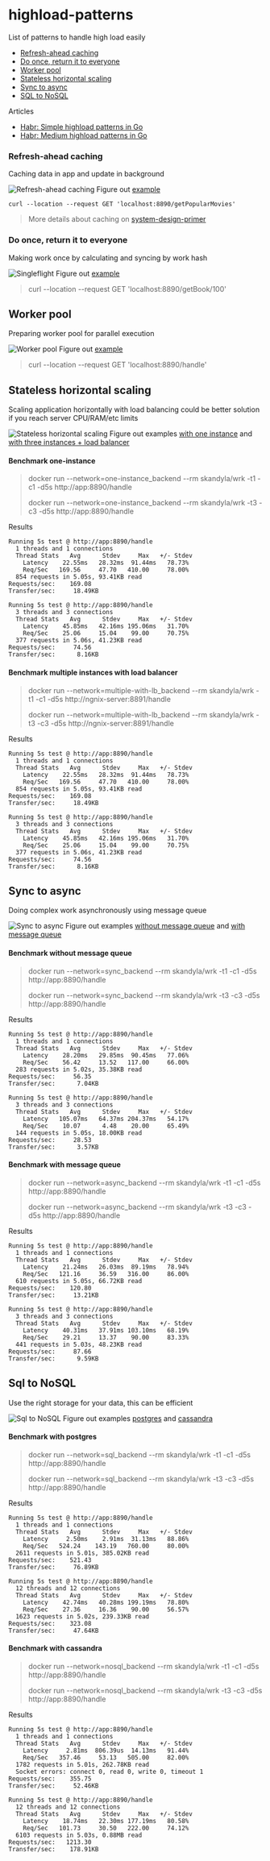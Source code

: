 # highload-patterns

List of patterns to handle high load easily

- [Refresh-ahead caching](#refresh-ahead-caching)
- [Do once, return it to everyone](#do-once-return-it-to-everyone)
- [Worker pool](#worker-pool)
- [Stateless horizontal scaling](#stateless-horizontal-scaling)
- [Sync to async](#sync-to-async)
- [SQL to NoSQL](#sql-to-nosql)

Articles
- [Habr: Simple highload patterns in Go](https://habr.com/ru/post/682618/)
- [Habr: Medium highload patterns in Go](https://habr.com/ru/post/682618/)


### Refresh-ahead caching
Caching data in app and update in background

![Refresh-ahead caching](pics/refresh-ahead.png "Refresh-ahead caching")
Figure out [example](./refresh-ahead/main.go)

```
curl --location --request GET 'localhost:8890/getPopularMovies'
```

> More details about caching on [system-design-primer](https://github.com/donnemartin/system-design-primer#refresh-ahead)

### Do once, return it to everyone

Making work once by calculating and syncing by work hash

![Singleflight](pics/singleflight.png "Refresh-ahead caching")
Figure out [example](./singleflight/main.go)

> curl --location --request GET 'localhost:8890/getBook/100'

## Worker pool

Preparing worker pool for parallel execution

![Worker pool](pics/worker-pool.png "Worker pool")
Figure out [example](./worker-pool/main.go)

> curl --location --request GET 'localhost:8890/handle'


## Stateless horizontal scaling

Scaling application horizontally with load balancing could be better solution if you reach server CPU/RAM/etc limits

![Stateless horizontal scaling](pics/scale-stateless.png "Scale stateless")
Figure out examples [with one instance](./scale-stateless/one-instance/docker-compose.yml) and [with three instances + load balancer](./scale-stateless/multiple-with-lb/docker-compose.yml)

#### Benchmark one-instance

> docker run --network=one-instance_backend --rm skandyla/wrk -t1 -c1 -d5s http://app:8890/handle
> 
> docker run --network=one-instance_backend --rm skandyla/wrk -t3 -c3 -d5s http://app:8890/handle

Results

```shell
Running 5s test @ http://app:8890/handle
  1 threads and 1 connections
  Thread Stats   Avg      Stdev     Max   +/- Stdev
    Latency    22.55ms   28.32ms  91.44ms   78.73%
    Req/Sec   169.56     47.70   410.00     78.00%
  854 requests in 5.05s, 93.41KB read
Requests/sec:    169.08
Transfer/sec:     18.49KB

Running 5s test @ http://app:8890/handle
  3 threads and 3 connections
  Thread Stats   Avg      Stdev     Max   +/- Stdev
    Latency    45.85ms   42.16ms 195.06ms   31.70%
    Req/Sec    25.06     15.04    99.00     70.75%
  377 requests in 5.06s, 41.23KB read
Requests/sec:     74.56
Transfer/sec:      8.16KB
```

#### Benchmark multiple instances with load balancer

> docker run --network=multiple-with-lb_backend --rm skandyla/wrk -t1 -c1 -d5s http://ngnix-server:8891/handle
> 
> docker run --network=multiple-with-lb_backend --rm skandyla/wrk -t3 -c3 -d5s http://ngnix-server:8891/handle

Results

```shell
Running 5s test @ http://app:8890/handle
  1 threads and 1 connections
  Thread Stats   Avg      Stdev     Max   +/- Stdev
    Latency    22.55ms   28.32ms  91.44ms   78.73%
    Req/Sec   169.56     47.70   410.00     78.00%
  854 requests in 5.05s, 93.41KB read
Requests/sec:    169.08
Transfer/sec:     18.49KB

Running 5s test @ http://app:8890/handle
  3 threads and 3 connections
  Thread Stats   Avg      Stdev     Max   +/- Stdev
    Latency    45.85ms   42.16ms 195.06ms   31.70%
    Req/Sec    25.06     15.04    99.00     70.75%
  377 requests in 5.06s, 41.23KB read
Requests/sec:     74.56
Transfer/sec:      8.16KB
```

## Sync to async

Doing complex work asynchronously using message queue

![Sync to async](pics/sync-to-async.png "Sync to async")
Figure out examples [without message queue](./sync-to-async/sync/docker-compose.yml) and [with message queue](./sync-to-async/async/docker-compose.yml)

#### Benchmark without message queue

> docker run --network=sync_backend --rm skandyla/wrk -t1 -c1 -d5s http://app:8890/handle
> 
> docker run --network=sync_backend --rm skandyla/wrk -t3 -c3 -d5s http://app:8890/handle

Results

```shell
Running 5s test @ http://app:8890/handle
  1 threads and 1 connections
  Thread Stats   Avg      Stdev     Max   +/- Stdev
    Latency    28.20ms   29.85ms  90.45ms   77.06%
    Req/Sec    56.42     13.52   117.00     66.00%
  283 requests in 5.02s, 35.38KB read
Requests/sec:     56.35
Transfer/sec:      7.04KB

Running 5s test @ http://app:8890/handle
  3 threads and 3 connections
  Thread Stats   Avg      Stdev     Max   +/- Stdev
    Latency   105.07ms   64.37ms 204.37ms   54.17%
    Req/Sec    10.07      4.48    20.00     65.49%
  144 requests in 5.05s, 18.00KB read
Requests/sec:     28.53
Transfer/sec:      3.57KB
```

#### Benchmark with message queue

> docker run --network=async_backend --rm skandyla/wrk -t1 -c1 -d5s http://app:8890/handle
>
> docker run --network=async_backend --rm skandyla/wrk -t3 -c3 -d5s http://app:8890/handle

Results

```shell
Running 5s test @ http://app:8890/handle
  1 threads and 1 connections
  Thread Stats   Avg      Stdev     Max   +/- Stdev
    Latency    21.24ms   26.03ms  89.19ms   78.94%
    Req/Sec   121.16     36.59   316.00     86.00%
  610 requests in 5.05s, 66.72KB read
Requests/sec:    120.80
Transfer/sec:     13.21KB

Running 5s test @ http://app:8890/handle
  3 threads and 3 connections
  Thread Stats   Avg      Stdev     Max   +/- Stdev
    Latency    40.31ms   37.91ms 103.10ms   68.19%
    Req/Sec    29.21     13.37    90.00     83.33%
  441 requests in 5.03s, 48.23KB read
Requests/sec:     87.66
Transfer/sec:      9.59KB
```

## Sql to NoSQL

Use the right storage for your data, this can be efficient

![Sql to NoSQL](pics/sql-to-nosql.png "Sql to NoSQL")
Figure out examples [postgres](./sql-to-nosql/sql/docker-compose.yml) and [cassandra](./sql-to-nosql/nosql/docker-compose.yml)

#### Benchmark with postgres

> docker run --network=sql_backend --rm skandyla/wrk -t1 -c1 -d5s http://app:8890/handle
> 
> docker run --network=sql_backend --rm skandyla/wrk -t3 -c3 -d5s http://app:8890/handle

Results

```shell
Running 5s test @ http://app:8890/handle
  1 threads and 1 connections
  Thread Stats   Avg      Stdev     Max   +/- Stdev
    Latency     2.50ms    2.91ms  31.13ms   88.86%
    Req/Sec   524.24    143.19   760.00     80.00%
  2611 requests in 5.01s, 385.02KB read
Requests/sec:    521.43
Transfer/sec:     76.89KB

Running 5s test @ http://app:8890/handle
  12 threads and 12 connections
  Thread Stats   Avg      Stdev     Max   +/- Stdev
    Latency    42.74ms   40.28ms 199.19ms   78.80%
    Req/Sec    27.36     16.36    90.00     56.57%
  1623 requests in 5.02s, 239.33KB read
Requests/sec:    323.08
Transfer/sec:     47.64KB
```

#### Benchmark with cassandra

> docker run --network=nosql_backend --rm skandyla/wrk -t1 -c1 -d5s http://app:8890/handle
>
> docker run --network=nosql_backend --rm skandyla/wrk -t3 -c3 -d5s http://app:8890/handle

Results

```shell
Running 5s test @ http://app:8890/handle
  1 threads and 1 connections
  Thread Stats   Avg      Stdev     Max   +/- Stdev
    Latency     2.81ms  806.39us  14.13ms   91.44%
    Req/Sec   357.46     53.13   505.00     82.00%
  1782 requests in 5.01s, 262.78KB read
  Socket errors: connect 0, read 0, write 0, timeout 1
Requests/sec:    355.75
Transfer/sec:     52.46KB

Running 5s test @ http://app:8890/handle
  12 threads and 12 connections
  Thread Stats   Avg      Stdev     Max   +/- Stdev
    Latency    18.74ms   22.30ms 177.19ms   80.58%
    Req/Sec   101.73     30.50   222.00     74.12%
  6103 requests in 5.03s, 0.88MB read
Requests/sec:   1213.30
Transfer/sec:    178.91KB
```